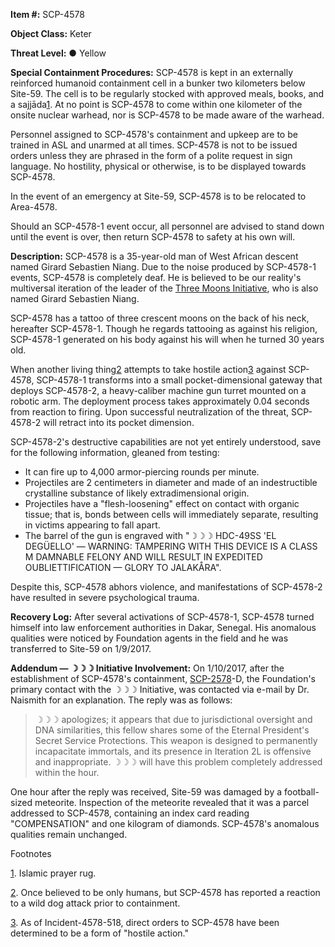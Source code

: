 **Item #:** SCP-4578

**Object Class:** Keter

**Threat Level:** ● Yellow

**Special Containment Procedures:** SCP-4578 is kept in an externally reinforced humanoid containment cell in a bunker two kilometers below Site-59. The cell is to be regularly stocked with approved meals, books, and a sajjāda[1](javascript:;). At no point is SCP-4578 to come within one kilometer of the onsite nuclear warhead, nor is SCP-4578 to be made aware of the warhead.

Personnel assigned to SCP-4578's containment and upkeep are to be trained in ASL and unarmed at all times. SCP-4578 is not to be issued orders unless they are phrased in the form of a polite request in sign language. No hostility, physical or otherwise, is to be displayed towards SCP-4578.

In the event of an emergency at Site-59, SCP-4578 is to be relocated to Area-4578.

Should an SCP-4578-1 event occur, all personnel are advised to stand down until the event is over, then return SCP-4578 to safety at his own will.

**Description:** SCP-4578 is a 35-year-old man of West African descent named Girard Sebastien Niang. Due to the noise produced by SCP-4578-1 events, SCP-4578 is completely deaf. He is believed to be our reality's multiversal iteration of the leader of the [Three Moons Initiative](http://www.scp-wiki.net/three-moons-initiative-hub), who is also named Girard Sebastien Niang.

SCP-4578 has a tattoo of three crescent moons on the back of his neck, hereafter SCP-4578-1. Though he regards tattooing as against his religion, SCP-4578-1 generated on his body against his will when he turned 30 years old.

When another living thing[2](javascript:;) attempts to take hostile action[3](javascript:;) against SCP-4578, SCP-4578-1 transforms into a small pocket-dimensional gateway that deploys SCP-4578-2, a heavy-caliber machine gun turret mounted on a robotic arm. The deployment process takes approximately 0.04 seconds from reaction to firing. Upon successful neutralization of the threat, SCP-4578-2 will retract into its pocket dimension.

SCP-4578-2's destructive capabilities are not yet entirely understood, save for the following information, gleaned from testing:

*   It can fire up to 4,000 armor-piercing rounds per minute.
*   Projectiles are 2 centimeters in diameter and made of an indestructible crystalline substance of likely extradimensional origin.
*   Projectiles have a "flesh-loosening" effect on contact with organic tissue; that is, bonds between cells will immediately separate, resulting in victims appearing to fall apart.
*   The barrel of the gun is engraved with "☽☽☽ HDC-49SS 'EL DEGÜELLO' — WARNING: TAMPERING WITH THIS DEVICE IS A CLASS M DAMNABLE FELONY AND WILL RESULT IN EXPEDITED OUBLIETTIFICATION — GLORY TO JALAKÅRA".

Despite this, SCP-4578 abhors violence, and manifestations of SCP-4578-2 have resulted in severe psychological trauma.

**Recovery Log:** After several activations of SCP-4578-1, SCP-4578 turned himself into law enforcement authorities in Dakar, Senegal. His anomalous qualities were noticed by Foundation agents in the field and he was transferred to Site-59 on 1/9/2017.

**Addendum — ☽☽☽ Initiative Involvement:** On 1/10/2017, after the establishment of SCP-4578's containment, [SCP-2578](/scp-2578)\-D, the Foundation's primary contact with the ☽☽☽ Initiative, was contacted via e-mail by Dr. Naismith for an explanation. The reply was as follows:

> ☽☽☽ apologizes; it appears that due to jurisdictional oversight and DNA similarities, this fellow shares some of the Eternal President's Secret Service Protections. This weapon is designed to permanently incapacitate immortals, and its presence in Iteration 2L is offensive and inappropriate. ☽☽☽ will have this problem completely addressed within the hour.

One hour after the reply was received, Site-59 was damaged by a football-sized meteorite. Inspection of the meteorite revealed that it was a parcel addressed to SCP-4578, containing an index card reading "COMPENSATION" and one kilogram of diamonds. SCP-4578's anomalous qualities remain unchanged.

Footnotes

[1](javascript:;). Islamic prayer rug.

[2](javascript:;). Once believed to be only humans, but SCP-4578 has reported a reaction to a wild dog attack prior to containment.

[3](javascript:;). As of Incident-4578-518, direct orders to SCP-4578 have been determined to be a form of "hostile action."